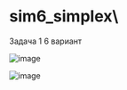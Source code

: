 # sim6_simplex\
Задача 1 6 вариант

![image](https://github.com/setusq/sim6_simplex/assets/125801694/d255c64d-1d42-4a05-abf7-e59f3cb68ba3)

![image](https://github.com/setusq/sim6_simplex/assets/125801694/292a9a7a-3ae8-40ac-b690-629106f975d1)
